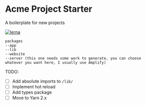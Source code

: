 # Acme Project Starter

A boilerplate for new projects

[![lerna](https://img.shields.io/badge/maintained%20with-lerna-cc00ff.svg)](https://lerna.js.org/)

```
packages
--app
--lib
--website
--server (this one needs some work to generate, you can choose whatever you want here, I usually use Amplify)
```

TODO:

- [ ] Add absolute imports to `/lib/`
- [ ] Implement hot reload
- [ ] Add types package
- [ ] Move to Yarn 2.x
